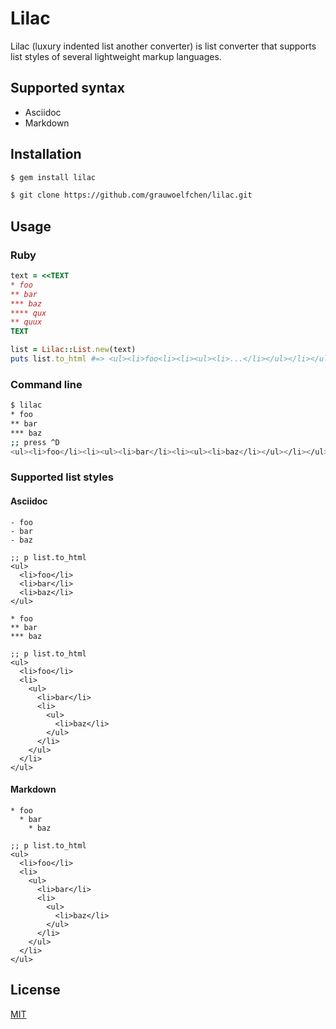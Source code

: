 # Lilac

Lilac (luxury indented list another converter) is list converter
that supports list styles of several lightweight markup languages.


## Supported syntax

* Asciidoc
* Markdown


## Installation

```sh
$ gem install lilac
```


```sh
$ git clone https://github.com/grauwoelfchen/lilac.git
```


## Usage

### Ruby

```ruby
text = <<TEXT
* foo
** bar
*** baz
**** qux
** quux
TEXT

list = Lilac::List.new(text)
puts list.to_html #=> <ul><li>foo<li><li><ul><li>...</li></ul></li></ul>
```

### Command line

```sh
$ lilac
* foo
** bar
*** baz
;; press ^D
<ul><li>foo</li><li><ul><li>bar</li><li><ul><li>baz</li></ul></li></ul></li></ul>
```

### Supported list styles

#### Asciidoc

```
- foo
- bar
- baz

;; p list.to_html
<ul>
  <li>foo</li>
  <li>bar</li>
  <li>baz</li>
</ul>
```

```
* foo
** bar
*** baz

;; p list.to_html
<ul>
  <li>foo</li>
  <li>
    <ul>
      <li>bar</li>
      <li>
        <ul>
          <li>baz</li>
        </ul>
      </li>
    </ul>
  </li>
</ul>
```

#### Markdown

```
* foo
  * bar
    * baz

;; p list.to_html
<ul>
  <li>foo</li>
  <li>
    <ul>
      <li>bar</li>
      <li>
        <ul>
          <li>baz</li>
        </ul>
      </li>
    </ul>
  </li>
</ul>
```


## License

[MIT](LICENSE.txt)
